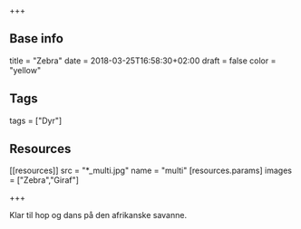+++

## Base info
title = "Zebra"
date = 2018-03-25T16:58:30+02:00
draft = false
color = "yellow"

## Tags
tags = ["Dyr"]

## Resources
[[resources]]
  src = "*_multi.jpg"
  name = "multi"
 [resources.params]
    images = ["Zebra","Giraf"]

+++

Klar til hop og dans på den afrikanske savanne.